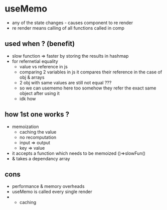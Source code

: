 # useMemo
- any of the state changes - causes component to re render
- re render means calling of all functions called in comp

## used when ? (benefit)
- slow function => faster by storing the results in hashmap
- for refernetial equality 
  - value vs reference in js
  - comparing 2 variables in js it compares their reference in the case of obj & arrays
  - 2 obj with same values are still not equal ???
  - so we can usememo here too somehow they refer the exact same object after using it
  - idk how
## how 1st one works ?        
- memoization
  - caching the value
  - no recomputation
  - input => output
  - key => value
- it accepts a function which needs to be memoized ()=>slowFun()
- & takes a dependancy array
## cons
- performance & memory overheads
- useMemo is called every single render
- + caching
